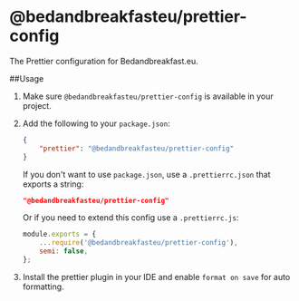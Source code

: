 # @bedandbreakfasteu/prettier-config

The Prettier configuration for Bedandbreakfast.eu.

##Usage

1. Make sure `@bedandbreakfasteu/prettier-config` is available in your project.

2. Add the following to your `package.json`:

    ```json
    {
        "prettier": "@bedandbreakfasteu/prettier-config"
    }
    ```

    If you don't want to use `package.json`, use a `.prettierrc.json` that exports a string:

    ```json
    "@bedandbreakfasteu/prettier-config"
    ```

    Or if you need to extend this config use a `.prettierrc.js`:

    ```js
    module.exports = {
        ...require('@bedandbreakfasteu/prettier-config'),
        semi: false,
    };
    ```

3. Install the prettier plugin in your IDE and enable `format on save` for auto formatting.
